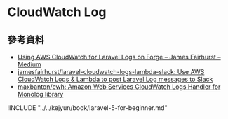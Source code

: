 # CloudWatch Log


## 參考資料
* [Using AWS CloudWatch for Laravel Logs on Forge – James Fairhurst – Medium](https://medium.com/@james_fairhurst/using-aws-cloudwatch-for-laravel-logs-on-forge-27590ee4fe33)
* [jamesfairhurst/laravel-cloudwatch-logs-lambda-slack: Use AWS CloudWatch Logs & Lambda to post Laravel Log messages to Slack](https://github.com/jamesfairhurst/laravel-cloudwatch-logs-lambda-slack)
* [maxbanton/cwh: Amazon Web Services CloudWatch Logs Handler for Monolog library](https://github.com/maxbanton/cwh)


!INCLUDE "../../kejyun/book/laravel-5-for-beginner.md"
